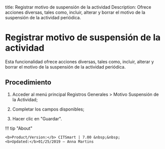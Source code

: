title: Registrar motivo de suspensión de la actividad
Description: Ofrece acciones diversas, tales como, incluir, alterar y borrar el motivo de la suspensión de la actividad periódica.
# Registrar motivo de suspensión de la actividad

Esta funcionalidad ofrece acciones diversas, tales como, incluir, alterar y
borrar el motivo de la suspensión de la actividad periódica.

Procedimiento
-----------------

1.  Acceder al menú principal Registros Generales \> Motivo Suspensión de la
    Actividad;

2.  Completar los campos disponibles;

3.  Hacer clic en "Guardar".


!!! tip "About"

    <b>Product/Version:</b> CITSmart | 7.00 &nbsp;&nbsp;
    <b>Updated:</b>01/25/2019 – Anna Martins
